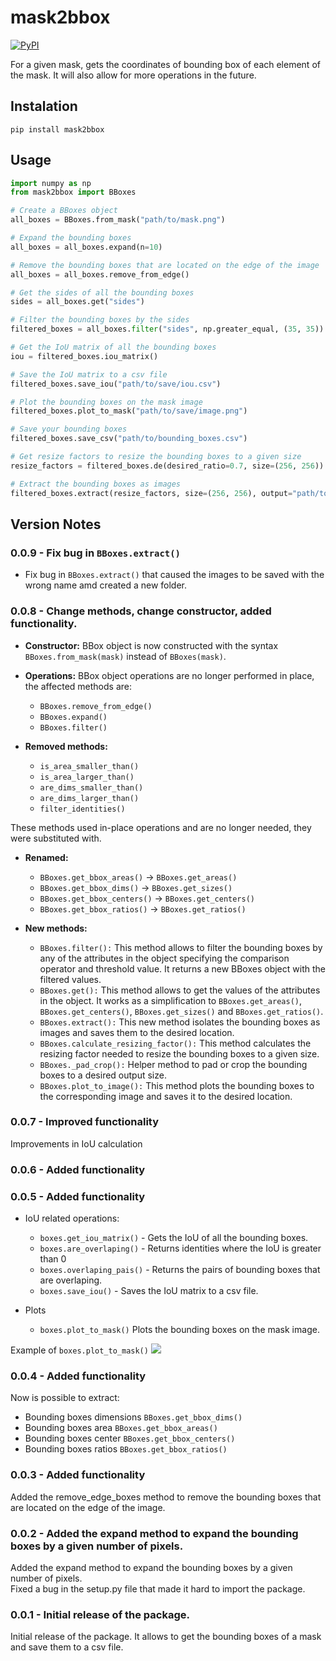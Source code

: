 # mask2bbox
[![PyPI](https://img.shields.io/pypi/v/mask2bbox?style=flat-square)](https://pypi.org/project/mask2bbox/)

For a given mask, gets the coordinates of bounding box of each element of the mask. It will also allow for more operations in the future.

## Instalation

`pip install mask2bbox`

## Usage

```python
import numpy as np
from mask2bbox import BBoxes

# Create a BBoxes object
all_boxes = BBoxes.from_mask("path/to/mask.png")

# Expand the bounding boxes
all_boxes = all_boxes.expand(n=10)

# Remove the bounding boxes that are located on the edge of the image
all_boxes = all_boxes.remove_from_edge()

# Get the sides of all the bounding boxes
sides = all_boxes.get("sides")

# Filter the bounding boxes by the sides
filtered_boxes = all_boxes.filter("sides", np.greater_equal, (35, 35))

# Get the IoU matrix of all the bounding boxes
iou = filtered_boxes.iou_matrix()

# Save the IoU matrix to a csv file
filtered_boxes.save_iou("path/to/save/iou.csv")

# Plot the bounding boxes on the mask image
filtered_boxes.plot_to_mask("path/to/save/image.png")

# Save your bounding boxes
filtered_boxes.save_csv("path/to/bounding_boxes.csv")

# Get resize factors to resize the bounding boxes to a given size
resize_factors = filtered_boxes.de(desired_ratio=0.7, size=(256, 256))

# Extract the bounding boxes as images
filtered_boxes.extract(resize_factors, size=(256, 256), output="path/to/save/images")
```

## Version Notes
### 0.0.9 - Fix bug in `BBoxes.extract()`
- Fix bug in `BBoxes.extract()` that caused the images to be saved with the wrong name amd created a new folder.

### 0.0.8 - Change methods, change constructor, added functionality. 
- **Constructor:** BBox object is now constructed with the syntax `BBoxes.from_mask(mask)` instead of `BBoxes(mask)`.
- **Operations:** BBox object operations are no longer performed in place, the affected methods are:
  - `BBoxes.remove_from_edge()`
  - `BBoxes.expand()`
  - `BBoxes.filter()`

- **Removed methods:**
  - `is_area_smaller_than()`
  - `is_area_larger_than()`
  - `are_dims_smaller_than()`
  - `are_dims_larger_than()`
  - `filter_identities()`  

These methods used in-place operations and are no longer needed, they were substituted with.  
- **Renamed:**
  - `BBoxes.get_bbox_areas()` -> `BBoxes.get_areas()`
  - `BBoxes.get_bbox_dims()` -> `BBoxes.get_sizes()`
  - `BBoxes.get_bbox_centers()` -> `BBoxes.get_centers()`
  - `BBoxes.get_bbox_ratios()` -> `BBoxes.get_ratios()`
  
- **New methods:**
  - `BBoxes.filter():` This method allows to filter the bounding boxes by any of the attributes in the object specifying the comparison operator and threshold value. It returns a new BBoxes object with the filtered values.
  - `BBoxes.get():` This method allows to get the values of the attributes in the object. It works as a simplification to `BBoxes.get_areas()`, `BBoxes.get_centers()`, `BBoxes.get_sizes()` and `BBoxes.get_ratios()`.
  - `BBoxes.extract():` This new method isolates the bounding boxes as images and saves them to the desired location.
  - `BBoxes.calculate_resizing_factor():` This method calculates the resizing factor needed to resize the bounding boxes to a given size.
  - `BBoxes._pad_crop():` Helper method to pad or crop the bounding boxes to a desired output size.
  - `BBoxes.plot_to_image():` This method plots the bounding boxes to the corresponding image and saves it to the desired location.


### 0.0.7 - Improved functionality
Improvements in IoU calculation

### 0.0.6 - Added functionality

### 0.0.5 - Added functionality

- IoU related operations:
  - `boxes.get_iou_matrix()` - Gets the IoU of all the bounding boxes.
  - `boxes.are_overlaping()` - Returns identities where the IoU is greater than 0
  - `boxes.overlaping_pais()` - Returns the pairs of bounding boxes that are overlaping.
  - `boxes.save_iou()` - Saves the IoU matrix to a csv file.

- Plots
  - `boxes.plot_to_mask()` Plots the bounding boxes on the mask image.

Example of `boxes.plot_to_mask()`
![](tests/plot.png)

### 0.0.4 - Added functionality
Now is possible to extract:
- Bounding boxes dimensions `BBoxes.get_bbox_dims()`
- Bounding boxes area `BBoxes.get_bbox_areas()`
- Bounding boxes center `BBoxes.get_bbox_centers()`
- Bounding boxes ratios `BBoxes.get_bbox_ratios()`

### 0.0.3 - Added functionality  
Added the remove_edge_boxes method to remove the bounding boxes that are located on the edge of the image.

### 0.0.2 - Added the expand method to expand the bounding boxes by a given number of pixels.
Added the expand method to expand the bounding boxes by a given number of pixels.  
Fixed a bug in the setup.py file that made it hard to import the package.

### 0.0.1 - Initial release of the package.
Initial release of the package. It allows to get the bounding boxes of a mask and save them to a csv file.
